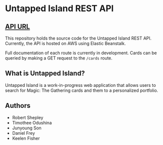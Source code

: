 # Untapped Island REST API
<!-- Enter a description for the repository -->

## [API URL](http://untappedisland-env.eba-rjiv3cm2.us-west-2.elasticbeanstalk.com/)

This repository holds the source code for the Untapped Island REST API. Currently, the API is hosted on AWS using Elastic Beanstalk.

Full documentation of each route is currently in development. Cards can be queried by making a GET request to the `/cards` route.

## What is Untapped Island?

Untapped Island is a work-in-progress web application that allows users to search for Magic: The Gathering cards and them to a personalized portfolio. 

## Authors

- Robert Shepley
- Timothee Odushina
- Junyoung Son
- Daniel Frey
- Keelen Fisher
